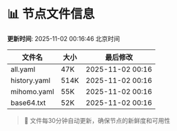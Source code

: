 # 📊 节点文件信息

**更新时间**: 2025-11-02 00:16:46 北京时间

| 文件名 | 大小 | 最后修改 |
|--------|------|----------|
| all.yaml | 47K | 2025-11-02 00:16 |
| history.yaml | 514K | 2025-11-02 00:16 |
| mihomo.yaml | 55K | 2025-11-02 00:16 |
| base64.txt | 52K | 2025-11-02 00:16 |

> 🔄 文件每30分钟自动更新，确保节点的新鲜度和可用性
